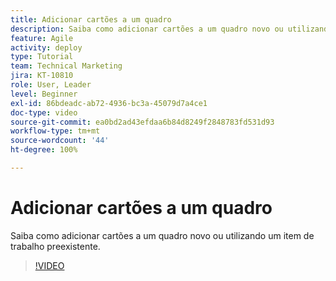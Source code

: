 ```yaml
---
title: Adicionar cartões a um quadro
description: Saiba como adicionar cartões a um quadro novo ou utilizando um item de trabalho preexistente.
feature: Agile
activity: deploy
type: Tutorial
team: Technical Marketing
jira: KT-10810
role: User, Leader
level: Beginner
exl-id: 86bdeadc-ab72-4936-bc3a-45079d7a4ce1
doc-type: video
source-git-commit: ea0bd2ad43efdaa6b84d8249f2848783fd531d93
workflow-type: tm+mt
source-wordcount: '44'
ht-degree: 100%

---
```


# Adicionar cartões a um quadro

Saiba como adicionar cartões a um quadro novo ou utilizando um item de trabalho preexistente.

>[!VIDEO](https://video.tv.adobe.com/v/346617/?quality=12&learn=on)
